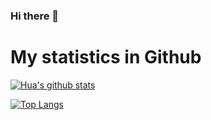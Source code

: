 ### Hi there 👋

<!--
**pmbrull/pmbrull** is a ✨ _special_ ✨ repository because its `README.md` (this file) appears on your GitHub profile.

Here are some ideas to get you started:

- 🔭 I’m currently working on ...
- 🌱 I’m currently learning ...
- 👯 I’m looking to collaborate on ...
- 🤔 I’m looking for help with ...
- 💬 Ask me about ...
- 📫 How to reach me: ...
- 😄 Pronouns: ...
- ⚡ Fun fact: ...
-->

# My statistics in Github
[![Hua's github stats](https://github-readme-stats.vercel.app/api?username=pmbrull&show_icons=true&theme=prussian&count_private=true)](https://github.com/pmbrull/github-readme-stats)

[![Top Langs](https://github-readme-stats.vercel.app/api/top-langs/?username=pmbrull&layout=compact)](https://github.com/anuraghazra/github-readme-stats)
